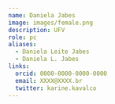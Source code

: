 ```yaml
---
name: Daniela Jabes
image: images/female.png
description: UFV
role: pc
aliases:
  - Daniela Leite Jabes
  - Daniela L. Jabes
links:
  orcid: 0000-0000-0000-0000
  email: XXXX@XXXX.br
  twitter: karine.kavalco
---
```

